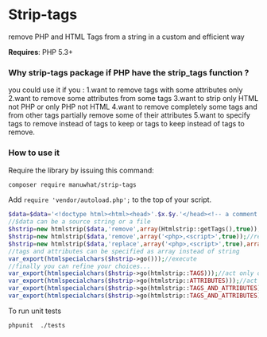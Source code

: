 Strip-tags
==========

remove PHP and HTML Tags from a string in a custom and efficient  way


**Requires**: PHP 5.3+


### Why strip-tags package if PHP have the strip_tags function ?
you could use it if you :
1.want to remove tags with some attributes only
2.want to remove some attributes from some tags
3.want to strip only HTML not PHP or only PHP not HTML
4.want to remove completely some tags and  from other tags  partially remove some of their attributes
5.want to specify tags to remove instead of tags to keep or tags to keep instead of tags to remove.



### How to use it

Require the library by issuing this command:

```bash
composer require manuwhat/strip-tags
```

Add `require 'vendor/autoload.php';` to the top of your script.



```php
$data=$data='<!doctype html><html><head>'.$x.$y.'</head><!-- a comment --> <body><?php echo here <br>; ?> <h2 onmousedown="alert(\'keke\');">u</h2><p></p><h2>a</h2></body></html>';
//$data can be a source string or a file
$hstrip=new htmlstrip($data,'remove',array(Htmlstrip::getTags(),true));//strip every thing PHP and HTML TAGS
$hstrip=new htmlstrip($data,'remove',array('<php>,<script>',true));//remove PHP and sript tags
$hstrip=new htmlstrip($data,'replace',array('<php>,<script>',true),array('onemouseover','true'));//remove PHP and sript tags and onemouseover attributes
//tags and attributes can be specified as array instead of string
var_export(htmlspecialchars($hstrip->go()));//execute
//finally you can refine your choices...
var_export(htmlspecialchars($hstrip->go(htmlstrip::TAGS)));//act only on tags
var_export(htmlspecialchars($hstrip->go(htmlstrip::ATTRIBUTES)));//act only on attributes
var_export(htmlspecialchars($hstrip->go(htmlstrip::TAGS_AND_ATTRIBUTES)));//act on tags and  attributes this is the default behavior
var_export(htmlspecialchars($hstrip->go(htmlstrip::TAGS_AND_ATTRIBUTES)));//act on tags with some attributes 
```

To run unit tests 
```bash
phpunit  ./tests
```

